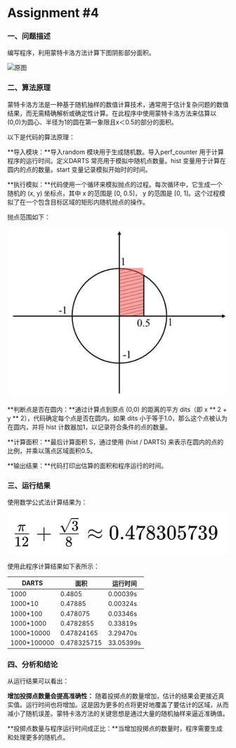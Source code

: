 # Assignment #4

### 一、问题描述

编写程序，利用蒙特卡洛方法计算下图阴影部分面积。

![原图](原图.png)

### 二、算法原理

蒙特卡洛方法是一种基于随机抽样的数值计算技术，通常用于估计复杂问题的数值结果，而无需精确解析或确定性计算。在此程序中使用蒙特卡洛方法来估算以(0,0)为圆心、半径为1的圆在第一象限且x＜0.5的部分的面积。

以下是代码的算法原理：

**导入模块：**导入random 模块用于生成随机数。导入perf_counter 用于计算程序的运行时间。定义DARTS 常亮用于模拟中随机点数量。hist 变量用于计算在圆内的点的数量。start 变量记录模拟开始时的时间。

**执行模拟：**代码使用一个循环来模拟抛点的过程。每次循环中，它生成一个随机的 (x, y) 坐标点，其中 x 的范围是 [0, 0.5]， y 的范围是 [0, 1]。这个过程模拟了在一个包含目标区域的矩形内随机抛点的操作。

抛点范围如下：

![落点范围](落点范围.png)

**判断点是否在圆内：**通过计算点到原点 (0,0) 的距离的平方 dits（即 x ** 2 + y ** 2），代码确定每个点是否在圆内。如果 dits 小于等于1.0，那么这个点被认为在圆内，并将 hist 计数器加1，以记录符合条件的点的数量。

**计算面积：**最后计算面积 S，通过使用 (hist / DARTS) 来表示在圆内的点的比例，并乘以落点区域面积0.5。

**输出结果：**代码打印出估算的面积和程序运行的时间。



### 三、运行结果

使用数学公式法计算结果为：

![公式法计算](公式法计算.jpg)

使用此程序计算结果如下表所示：

| DARTS       | 面积          | 运行时间      |
| ----------- | ----------- | --------- |
| 1000        | 0.4805      | 0.00039s  |
| 1000*10     | 0.47885     | 0.00324s  |
| 1000*100    | 0.478075    | 0.03346s  |
| 1000*1000   | 0.4782855   | 0.33819s  |
| 1000*10000  | 0.47824165  | 3.29470s  |
| 1000*100000 | 0.478325715 | 33.05399s |

### 四、分析和结论

从运行结果可以看出：

**增加投掷点数量会提高准确性：** 随着投掷点的数量增加，估计的结果会更接近真实值。运行时间也将增加。这是因为更多的点将更好地覆盖了要估计的区域，从而减小了随机误差。蒙特卡洛方法的关键思想是通过大量的随机抽样来逼近准确值。

**投掷点数量与程序运行时间成正比：**当增加投掷点的数量时，程序需要生成和处理更多的随机点。
